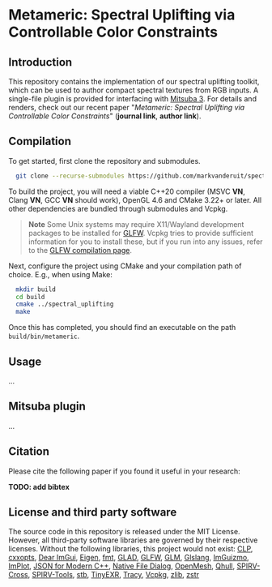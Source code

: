# Metameric: Spectral Uplifting via Controllable Color Constraints

## Introduction

This repository contains the implementation of our spectral uplifting toolkit, which can be used to author compact spectral textures from RGB inputs. A single-file plugin is provided for interfacing with [Mitsuba 3](https://github.com/mitsuba-renderer/mitsuba3). For details and renders, check out our recent paper "*Metameric: Spectral Uplifting via Controllable Color Constraints*" (**journal link**, **author link**).

## Compilation

To get started, first clone the repository and submodules.

```bash
  git clone --recurse-submodules https://github.com/markvanderuit/spectral_uplifting
```

To build the project, you will need a viable C++20 compiler (MSVC **VN**, Clang **VN**, GCC **VN** should work), OpenGL 4.6 and CMake 3.22+ or later. All other dependencies are bundled through submodules and Vcpkg.

> **Note** 
> Some Unix systems may require X11/Wayland development packages to be installed for [GLFW](https://www.glfw.org). Vcpkg tries to provide sufficient information for you to install these, but if you run into any issues, refer to the [GLFW compilation page](https://www.glfw.org/docs/3.3/compile.html).

Next, configure the project using CMake and your compilation path of choice. E.g., when using Make:

```bash
  mkdir build
  cd build
  cmake ../spectral_uplifting
  make
```

Once this has completed, you should find an executable on the path `build/bin/metameric`.

## Usage

...

## Mitsuba plugin

...

## Citation

Please cite the following paper if you found it useful in your research:

**TODO: add bibtex**

## License and third party software

The source code in this repository is released under the MIT License. 
However, all third-party software libraries are governed by their respective licenses.
Without the following libraries, this project would not exist:
[CLP](https://github.com/coin-or/Clp), 
[cxxopts](https://github.com/jarro2783/cxxopts),
[Dear ImGui](https://github.com/ocornut/imgui),
[Eigen](https://eigen.tuxfamily.org/index.php?title=Main_Page), 
[fmt](https://github.com/fmtlib/fmt), 
[GLAD](https://glad.dav1d.de/),
[GLFW](https://www.glfw.org/),
[GLM](https://glm.g-truc.net/0.9.9/),
[Glslang](https://github.com/KhronosGroup/glslang), 
[ImGuizmo](https://github.com/CedricGuillemet/ImGuizmo), 
[ImPlot](https://github.com/epezent/implot),
[JSON for Modern C++](https://github.com/nlohmann/json),
[Native File Dialog](https://github.com/mlabbe/nativefiledialog), 
[OpenMesh](https://openmesh.org),
[Qhull](http://www.qhull.org/),
[SPIRV-Cross](https://github.com/KhronosGroup/SPIRV-Cross), 
[SPIRV-Tools](https://github.com/KhronosGroup/SPIRV-Tools), 
[stb](https://github.com/nothings/stb),
[TinyEXR](https://github.com/syoyo/tinyexr),
[Tracy](https://github.com/wolfpld/tracy),
[Vcpkg](https://github.com/microsoft/vcpkg),
[zlib](https://zlib.net/),
[zstr](https://github.com/mateidavid/zstr)